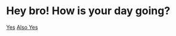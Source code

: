 # Hey bro! How is your day going?

[Yes](https://www.youtube.com/watch?v=3NQXAYMNt_c)
[Also Yes](https://www.youtube.com/watch?v=gfcBswn2nH8)
